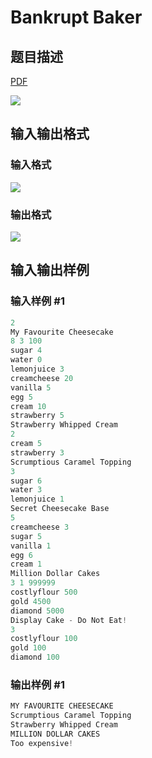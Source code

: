# Bankrupt Baker

## 题目描述

[problemUrl]: https://uva.onlinejudge.org/index.php?option=com_onlinejudge&Itemid=8&category=25&page=show_problem&problem=2283

[PDF](https://uva.onlinejudge.org/external/113/p11308.pdf)

![](https://cdn.luogu.com.cn/upload/vjudge_pic/UVA11308/0b649e83ebbf166dfcfeaf5af47b96e3cbfa4dac.png)

## 输入输出格式

### 输入格式

![](https://cdn.luogu.com.cn/upload/vjudge_pic/UVA11308/34d8e6313c82a6c881b190850433ed05f0860e57.png)

### 输出格式

![](https://cdn.luogu.com.cn/upload/vjudge_pic/UVA11308/6b1aa2df9d417616781fc228314a5d81ac0caa21.png)

## 输入输出样例

### 输入样例 #1

```cpp
2
My Favourite Cheesecake
8 3 100
sugar 4
water 0
lemonjuice 3
creamcheese 20
vanilla 5
egg 5
cream 10
strawberry 5
Strawberry Whipped Cream
2
cream 5
strawberry 3
Scrumptious Caramel Topping
3
sugar 6
water 3
lemonjuice 1
Secret Cheesecake Base
5
creamcheese 3
sugar 5
vanilla 1
egg 6
cream 1
Million Dollar Cakes
3 1 999999
costlyflour 500
gold 4500
diamond 5000
Display Cake - Do Not Eat!
3
costlyflour 100
gold 100
diamond 100
```


### 输出样例 #1

```cpp
MY FAVOURITE CHEESECAKE
Scrumptious Caramel Topping
Strawberry Whipped Cream
MILLION DOLLAR CAKES
Too expensive!
```


